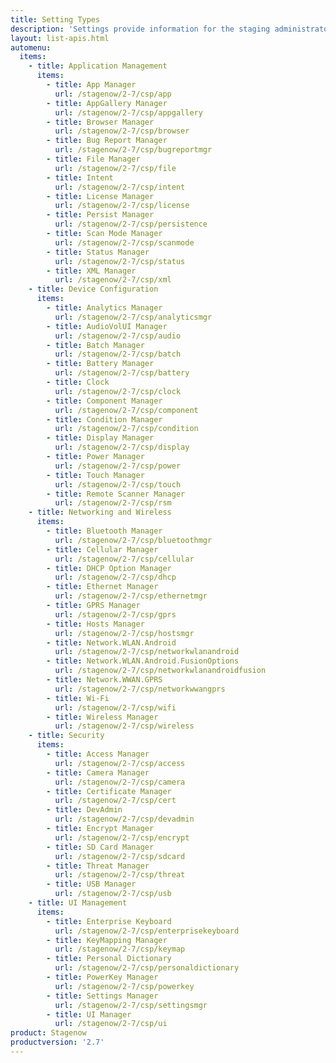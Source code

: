 ```yaml
---
title: Setting Types
description: 'Settings provide information for the staging administrator about how to configure and manage settings for use when creating profiles. Each Setting Type lists the parameters and functions available for configuring that particular group of settings.'
layout: list-apis.html
automenu:
  items:
    - title: Application Management
      items:
        - title: App Manager
          url: /stagenow/2-7/csp/app
        - title: AppGallery Manager
          url: /stagenow/2-7/csp/appgallery
        - title: Browser Manager
          url: /stagenow/2-7/csp/browser
        - title: Bug Report Manager
          url: /stagenow/2-7/csp/bugreportmgr
        - title: File Manager
          url: /stagenow/2-7/csp/file
        - title: Intent
          url: /stagenow/2-7/csp/intent
        - title: License Manager
          url: /stagenow/2-7/csp/license
        - title: Persist Manager
          url: /stagenow/2-7/csp/persistence
        - title: Scan Mode Manager
          url: /stagenow/2-7/csp/scanmode
        - title: Status Manager
          url: /stagenow/2-7/csp/status
        - title: XML Manager
          url: /stagenow/2-7/csp/xml
    - title: Device Configuration
      items:
        - title: Analytics Manager
          url: /stagenow/2-7/csp/analyticsmgr
        - title: AudioVolUI Manager
          url: /stagenow/2-7/csp/audio
        - title: Batch Manager
          url: /stagenow/2-7/csp/batch
        - title: Battery Manager
          url: /stagenow/2-7/csp/battery
        - title: Clock
          url: /stagenow/2-7/csp/clock
        - title: Component Manager
          url: /stagenow/2-7/csp/component
        - title: Condition Manager
          url: /stagenow/2-7/csp/condition
        - title: Display Manager
          url: /stagenow/2-7/csp/display
        - title: Power Manager
          url: /stagenow/2-7/csp/power
        - title: Touch Manager
          url: /stagenow/2-7/csp/touch
        - title: Remote Scanner Manager
          url: /stagenow/2-7/csp/rsm
    - title: Networking and Wireless
      items:
        - title: Bluetooth Manager
          url: /stagenow/2-7/csp/bluetoothmgr
        - title: Cellular Manager
          url: /stagenow/2-7/csp/cellular
        - title: DHCP Option Manager
          url: /stagenow/2-7/csp/dhcp
        - title: Ethernet Manager
          url: /stagenow/2-7/csp/ethernetmgr
        - title: GPRS Manager
          url: /stagenow/2-7/csp/gprs
        - title: Hosts Manager
          url: /stagenow/2-7/csp/hostsmgr
        - title: Network.WLAN.Android
          url: /stagenow/2-7/csp/networkwlanandroid
        - title: Network.WLAN.Android.FusionOptions
          url: /stagenow/2-7/csp/networkwlanandroidfusion
        - title: Network.WWAN.GPRS
          url: /stagenow/2-7/csp/networkwwangprs
        - title: Wi-Fi
          url: /stagenow/2-7/csp/wifi
        - title: Wireless Manager
          url: /stagenow/2-7/csp/wireless
    - title: Security
      items:
        - title: Access Manager
          url: /stagenow/2-7/csp/access
        - title: Camera Manager
          url: /stagenow/2-7/csp/camera
        - title: Certificate Manager
          url: /stagenow/2-7/csp/cert
        - title: DevAdmin
          url: /stagenow/2-7/csp/devadmin
        - title: Encrypt Manager
          url: /stagenow/2-7/csp/encrypt
        - title: SD Card Manager
          url: /stagenow/2-7/csp/sdcard
        - title: Threat Manager
          url: /stagenow/2-7/csp/threat
        - title: USB Manager
          url: /stagenow/2-7/csp/usb
    - title: UI Management
      items:
        - title: Enterprise Keyboard
          url: /stagenow/2-7/csp/enterprisekeyboard
        - title: KeyMapping Manager
          url: /stagenow/2-7/csp/keymap
        - title: Personal Dictionary
          url: /stagenow/2-7/csp/personaldictionary
        - title: PowerKey Manager
          url: /stagenow/2-7/csp/powerkey
        - title: Settings Manager
          url: /stagenow/2-7/csp/settingsmgr
        - title: UI Manager
          url: /stagenow/2-7/csp/ui
product: Stagenow
productversion: '2.7'
---
```

